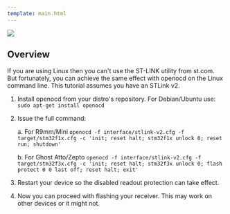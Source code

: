 ```yaml
---
template: main.html
---
```


<img src="https://raw.githubusercontent.com/ExpressLRS/ExpressLRS-Hardware/master/img/software.png">

## Overview

If you are using Linux then you can't use the ST-LINK utility from st.com. But fortunately, you can achieve the same effect with openocd on the Linux command line. This tutorial assumes you have an STLink v2.

1. Install openocd from your distro's repository. For Debian/Ubuntu use: `sudo apt-get install openocd`
2. Issue the full command:

    a. For R9mm/Mini `openocd -f interface/stlink-v2.cfg -f target/stm32f1x.cfg -c 'init; reset halt; stm32f1x unlock 0; reset run; shutdown'`

    b. For Ghost Atto/Zepto `openocd -f interface/stlink-v2.cfg -f target/stm32f3x.cfg -c 'init; reset halt; stm32f3x unlock 0; flash protect 0 0 last off; reset halt; exit'`

3. Restart your device so the disabled readout protection can take effect.
4. Now you can proceed with flashing your receiver. This may work on other devices or it might not.
